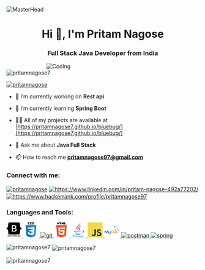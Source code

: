 ![MasterHead](https://camo.githubusercontent.com/7b0d7056cf528da8971844af6dab6d746144ac7ef9b77af605ab7e3d3bc8a458/68747470733a2f2f6c6f6769636d6f6a6f2e636f6d2f6173736574732f646973742f6e65775f70616765732f696d616765732f6a732d6769662e676966)
<h1 align="center">Hi 👋, I'm Pritam Nagose</h1>
<h3 align="center">Full Stack Java Developer from India</h3>
<img align="right" alt="Coding" width="400" src="https://cdn.dribbble.com/users/1162077/screenshots/3848914/programmer.gif">

<p align="left"> <img src="https://komarev.com/ghpvc/?username=pritamnagose7&label=Profile%20views&color=0e75b6&style=flat" alt="pritamnagose7" /> </p>

<p align="left"> <a href="https://twitter.com/pritamnagose" target="blank"><img src="https://img.shields.io/twitter/follow/pritamnagose?logo=twitter&style=for-the-badge" alt="pritamnagose" /></a> </p>

- 🔭 I’m currently working on **Rest api**

- 🌱 I’m currently learning **Spring Boot**

- 👨‍💻 All of my projects are available at [https://pritamnagose7.github.io/bluebug/](https://pritamnagose7.github.io/bluebug/)

- 💬 Ask me about **Java Full Stack**

- 📫 How to reach me **pritamnagose97@gmail.com**

<h3 align="left">Connect with me:</h3>
<p align="left">
<a href="https://twitter.com/pritamnagose" target="blank"><img align="center" src="https://raw.githubusercontent.com/rahuldkjain/github-profile-readme-generator/master/src/images/icons/Social/twitter.svg" alt="pritamnagose" height="30" width="40" /></a>
<a href="https://linkedin.com/in/https://www.linkedin.com/in/pritam-nagose-492a77202/" target="blank"><img align="center" src="https://raw.githubusercontent.com/rahuldkjain/github-profile-readme-generator/master/src/images/icons/Social/linked-in-alt.svg" alt="https://www.linkedin.com/in/pritam-nagose-492a77202/" height="30" width="40" /></a>
<a href="https://www.hackerrank.com/https://www.hackerrank.com/profile/pritamnagose97" target="blank"><img align="center" src="https://raw.githubusercontent.com/rahuldkjain/github-profile-readme-generator/master/src/images/icons/Social/hackerrank.svg" alt="https://www.hackerrank.com/profile/pritamnagose97" height="30" width="40" /></a>
</p>

<h3 align="left">Languages and Tools:</h3>
<p align="left"> <a href="https://getbootstrap.com" target="_blank" rel="noreferrer"> <img src="https://raw.githubusercontent.com/devicons/devicon/master/icons/bootstrap/bootstrap-plain-wordmark.svg" alt="bootstrap" width="40" height="40"/> </a> <a href="https://www.w3schools.com/css/" target="_blank" rel="noreferrer"> <img src="https://raw.githubusercontent.com/devicons/devicon/master/icons/css3/css3-original-wordmark.svg" alt="css3" width="40" height="40"/> </a> <a href="https://git-scm.com/" target="_blank" rel="noreferrer"> <img src="https://www.vectorlogo.zone/logos/git-scm/git-scm-icon.svg" alt="git" width="40" height="40"/> </a> <a href="https://www.w3.org/html/" target="_blank" rel="noreferrer"> <img src="https://raw.githubusercontent.com/devicons/devicon/master/icons/html5/html5-original-wordmark.svg" alt="html5" width="40" height="40"/> </a> <a href="https://www.java.com" target="_blank" rel="noreferrer"> <img src="https://raw.githubusercontent.com/devicons/devicon/master/icons/java/java-original.svg" alt="java" width="40" height="40"/> </a> <a href="https://developer.mozilla.org/en-US/docs/Web/JavaScript" target="_blank" rel="noreferrer"> <img src="https://raw.githubusercontent.com/devicons/devicon/master/icons/javascript/javascript-original.svg" alt="javascript" width="40" height="40"/> </a> <a href="https://www.mysql.com/" target="_blank" rel="noreferrer"> <img src="https://raw.githubusercontent.com/devicons/devicon/master/icons/mysql/mysql-original-wordmark.svg" alt="mysql" width="40" height="40"/> </a> <a href="https://postman.com" target="_blank" rel="noreferrer"> <img src="https://www.vectorlogo.zone/logos/getpostman/getpostman-icon.svg" alt="postman" width="40" height="40"/> </a> <a href="https://spring.io/" target="_blank" rel="noreferrer"> <img src="https://www.vectorlogo.zone/logos/springio/springio-icon.svg" alt="spring" width="40" height="40"/> </a> </p>

<p><img align="left" src="https://github-readme-stats.vercel.app/api/top-langs?username=pritamnagose7&show_icons=true&locale=en&layout=compact" alt="pritamnagose7" /></p>

<p>&nbsp;<img align="center" src="https://github-readme-stats.vercel.app/api?username=pritamnagose7&show_icons=true&locale=en" alt="pritamnagose7" /></p>

<p><img align="center" src="https://github-readme-streak-stats.herokuapp.com/?user=pritamnagose7&" alt="pritamnagose7" /></p>



